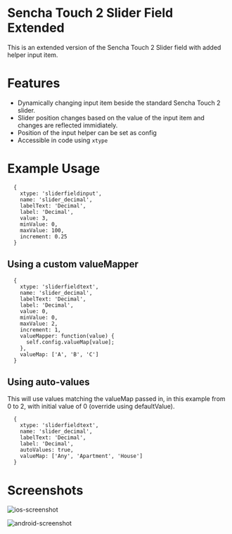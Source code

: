 # Sencha Touch 2 Slider Field Extended

This is an extended version of the Sencha Touch 2 Slider field with added helper input item.

# Features

- Dynamically changing input item beside the standard Sencha Touch 2 slider.
- Slider position changes based on the value of the input item and changes are reflected immidiately. 
- Position of the input helper can be set as config
- Accessible in code using `xtype`

# Example Usage

      {
        xtype: 'sliderfieldinput',
        name: 'slider_decimal',
        labelText: 'Decimal',
        label: 'Decimal',
        value: 3,
        minValue: 0,
        maxValue: 100,
        increment: 0.25
      }

## Using a custom valueMapper

      {
        xtype: 'sliderfieldtext',
        name: 'slider_decimal',
        labelText: 'Decimal',
        label: 'Decimal',
        value: 0,
        minValue: 0,
        maxValue: 2,
        increment: 1,
        valueMapper: function(value) {
          self.config.valueMap[value];
        },
        valueMap: ['A', 'B', 'C']
      }

## Using auto-values

This will use values matching the valueMap passed in, in this example from 0 to 2, with initial value of 0 (override using defaultValue).

      {
        xtype: 'sliderfieldtext',
        name: 'slider_decimal',
        labelText: 'Decimal',
        label: 'Decimal',
        autoValues: true,
        valueMap: ['Any', 'Apartment', 'House']
      }


# Screenshots

![ios-screenshot](https://raw.github.com/nettantra/Sencha-Touch-2-SliderExtended/master/Screenshots/iOS-Screenshot.png)

![android-screenshot](https://raw.github.com/nettantra/Sencha-Touch-2-SliderExtended/master/Screenshots/Android-Screenshot.png)

